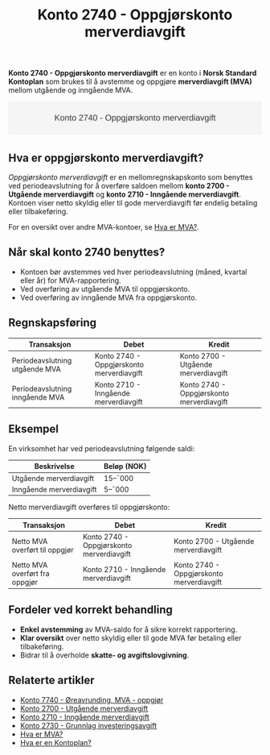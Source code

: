 ﻿---
title: "Konto 2740 - Oppgjørskonto merverdiavgift"
seoTitle: "2740-oppgjorskonto-merverdiavgift"
description: '**Konto 2740 - Oppgjørskonto merverdiavgift** er en konto i **Norsk Standard Kontoplan** som brukes til å avstemme og oppgjøre **merverdiavgift (MVA)** mello...'
---

**Konto 2740 - Oppgjørskonto merverdiavgift** er en konto i **Norsk Standard Kontoplan** som brukes til å avstemme og oppgjøre **merverdiavgift (MVA)** mellom utgående og inngående MVA.

![Illustrasjon av konto 2740 Oppgjørskonto merverdiavgift](2740-oppgjorskonto-merverdiavgift-image.svg)

## Hva er oppgjørskonto merverdiavgift?

*Oppgjørskonto merverdiavgift* er en mellomregnskapskonto som benyttes ved periodeavslutning for å overføre saldoen mellom **konto 2700 - Utgående merverdiavgift** og **konto 2710 - Inngående merverdiavgift**. Kontoen viser netto skyldig eller til gode merverdiavgift før endelig betaling eller tilbakeføring.

For en oversikt over andre MVA-kontoer, se [Hva er MVA?](/blogs/regnskap/hva-er-moms-mva "Hva er MVA? MVA-regnskapsføring og merverdiavgift").

## Når skal konto 2740 benyttes?

* Kontoen bør avstemmes ved hver periodeavslutning (måned, kvartal eller år) for MVA-rapportering.
* Ved overføring av utgående MVA til oppgjørskonto.
* Ved overføring av inngående MVA fra oppgjørskonto.

## Regnskapsføring

| Transaksjon                          | Debet                                    | Kredit                                   |
|--------------------------------------|------------------------------------------|------------------------------------------|
| Periodeavslutning utgående MVA       | Konto 2740 - Oppgjørskonto merverdiavgift | Konto 2700 - Utgående merverdiavgift     |
| Periodeavslutning inngående MVA      | Konto 2710 - Inngående merverdiavgift    | Konto 2740 - Oppgjørskonto merverdiavgift |

## Eksempel

En virksomhet har ved periodeavslutning følgende saldi:

| Beskrivelse                      | Beløp (NOK) |
|----------------------------------|-------------|
| Utgående merverdiavgift          | 15–¯000      |
| Inngående merverdiavgift         | 5–¯000       |

Netto merverdiavgift overføres til oppgjørskonto:

| Transaksjon                      | Debet                                 | Kredit                                |
|----------------------------------|---------------------------------------|---------------------------------------|
| Netto MVA overført til oppgjør   | Konto 2740 - Oppgjørskonto merverdiavgift | Konto 2700 - Utgående merverdiavgift |
| Netto MVA overført fra oppgjør   | Konto 2710 - Inngående merverdiavgift | Konto 2740 - Oppgjørskonto merverdiavgift |

## Fordeler ved korrekt behandling

* **Enkel avstemming** av MVA-saldo for å sikre korrekt rapportering.
* **Klar oversikt** over netto skyldig eller til gode MVA før betaling eller tilbakeføring.
* Bidrar til å overholde **skatte- og avgiftslovgivning**.

## Relaterte artikler

* [Konto 7740 - Øreavrunding, MVA - oppgjør](/blogs/kontoplan/7740-oreavrunding-mva-oppgjor "Konto 7740 - Øreavrunding, MVA - oppgjør")
* [Konto 2700 - Utgående merverdiavgift](/blogs/kontoplan/2700-utgaende-merverdiavgift "Konto 2700 - Utgående merverdiavgift")
* [Konto 2710 - Inngående merverdiavgift](/blogs/kontoplan/2710-inngaaende-merverdiavgift "Konto 2710 - Inngående merverdiavgift")
* [Konto 2730 - Grunnlag investeringsavgift](/blogs/kontoplan/2730-grunnlag-investeringsavgift "Konto 2730 - Grunnlag investeringsavgift")
* [Hva er MVA?](/blogs/regnskap/hva-er-moms-mva "Hva er MVA? MVA-regnskapsføring og merverdiavgift")
* [Hva er en Kontoplan?](/blogs/regnskap/hva-er-kontoplan "Hva er en Kontoplan? Komplett Guide til Kontoplaner i Norsk Regnskap")






